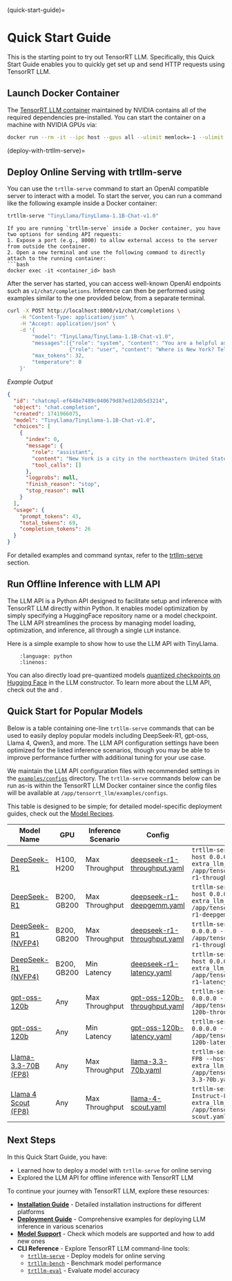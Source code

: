 (quick-start-guide)=

# Quick Start Guide

This is the starting point to try out TensorRT LLM. Specifically, this Quick Start Guide enables you to quickly get set up and send HTTP requests using TensorRT LLM.


## Launch Docker Container

The [TensorRT LLM container](https://catalog.ngc.nvidia.com/orgs/nvidia/teams/tensorrt-llm/containers/release/tags) maintained by NVIDIA contains all of the required dependencies pre-installed. You can start the container on a machine with NVIDIA GPUs via:

```bash
docker run --rm -it --ipc host --gpus all --ulimit memlock=-1 --ulimit stack=67108864 -p 8000:8000 nvcr.io/nvidia/tensorrt-llm/release:x.y.z
```


(deploy-with-trtllm-serve)=
## Deploy Online Serving with trtllm-serve

You can use the `trtllm-serve` command to start an OpenAI compatible server to interact with a model.
To start the server, you can run a command like the following example inside a Docker container:

```bash
trtllm-serve "TinyLlama/TinyLlama-1.1B-Chat-v1.0"
```

```{note}
If you are running `trtllm-serve` inside a Docker container, you have two options for sending API requests:
1. Expose a port (e.g., 8000) to allow external access to the server from outside the container.
2. Open a new terminal and use the following command to directly attach to the running container:
```bash
docker exec -it <container_id> bash
```

After the server has started, you can access well-known OpenAI endpoints such as `v1/chat/completions`.
Inference can then be performed using examples similar to the one provided below, from a separate terminal.

```bash
curl -X POST http://localhost:8000/v1/chat/completions \
    -H "Content-Type: application/json" \
    -H "Accept: application/json" \
    -d '{
        "model": "TinyLlama/TinyLlama-1.1B-Chat-v1.0",
        "messages":[{"role": "system", "content": "You are a helpful assistant."},
                    {"role": "user", "content": "Where is New York? Tell me in a single sentence."}],
        "max_tokens": 32,
        "temperature": 0
    }'
```

_Example Output_

```json
{
  "id": "chatcmpl-ef648e7489c040679d87ed12db5d3214",
  "object": "chat.completion",
  "created": 1741966075,
  "model": "TinyLlama/TinyLlama-1.1B-Chat-v1.0",
  "choices": [
    {
      "index": 0,
      "message": {
        "role": "assistant",
        "content": "New York is a city in the northeastern United States, located on the eastern coast of the state of New York.",
        "tool_calls": []
      },
      "logprobs": null,
      "finish_reason": "stop",
      "stop_reason": null
    }
  ],
  "usage": {
    "prompt_tokens": 43,
    "total_tokens": 69,
    "completion_tokens": 26
  }
}
```

For detailed examples and command syntax, refer to the [trtllm-serve](commands/trtllm-serve/trtllm-serve.rst) section.

## Run Offline Inference with LLM API
The LLM API is a Python API designed to facilitate setup and inference with TensorRT LLM directly within Python. It enables model optimization by simply specifying a HuggingFace repository name or a model checkpoint. The LLM API streamlines the process by managing model loading, optimization, and inference, all through a single `LLM` instance.

Here is a simple example to show how to use the LLM API with TinyLlama.

```{literalinclude} ../../examples/llm-api/quickstart_example.py
    :language: python
    :linenos:
```

You can also directly load pre-quantized models [quantized checkpoints on Hugging Face](https://huggingface.co/collections/nvidia/model-optimizer-66aa84f7966b3150262481a4) in the LLM constructor.
To learn more about the LLM API, check out the [](llm-api/index) and [](examples/llm_api_examples).

## Quick Start for Popular Models

Below is a table containing one-line `trtllm-serve` commands that can be used to easily deploy popular models including DeepSeek-R1, gpt-oss, Llama 4, Qwen3, and more. The LLM API configuration settings have been optimized for the listed inference scenarios, though you may be able to improve performance further with additional tuning for your use case.

We maintain the LLM API configuration files with recommended settings in the [`examples/configs`](https://github.com/NVIDIA/TensorRT-LLM/tree/main/examples/configs) directory. The `trtllm-serve` commands below can be run as-is within the TensorRT LLM Docker container since the config files will be available at `/app/tensorrt_llm/examples/configs`. 

This table is designed to be simple; for detailed model-specific deployment guides, check out the [Model Recipes](deployment-guide/index.rst).

| Model Name | GPU | Inference Scenario | Config | Command |
|------|------|------|------|------|
| [DeepSeek-R1](https://huggingface.co/deepseek-ai/DeepSeek-R1-0528) | H100, H200 | Max Throughput | [deepseek-r1-throughput.yaml](https://github.com/NVIDIA/TensorRT-LLM/blob/main/examples/configs/deepseek-r1-throughput.yaml) | `trtllm-serve deepseek-ai/DeepSeek-R1-0528 --host 0.0.0.0 --port 8000 --extra_llm_api_options /app/tensorrt_llm/examples/configs/deepseek-r1-throughput.yaml` |
| [DeepSeek-R1](https://huggingface.co/deepseek-ai/DeepSeek-R1-0528) | B200, GB200 | Max Throughput | [deepseek-r1-deepgemm.yaml](https://github.com/NVIDIA/TensorRT-LLM/blob/main/examples/configs/deepseek-r1-deepgemm.yaml) | `trtllm-serve deepseek-ai/DeepSeek-R1-0528 --host 0.0.0.0 --port 8000 --extra_llm_api_options /app/tensorrt_llm/examples/configs/deepseek-r1-deepgemm.yaml` |
| [DeepSeek-R1 (NVFP4)](https://huggingface.co/nvidia/DeepSeek-R1-FP4) | B200, GB200 | Max Throughput | [deepseek-r1-throughput.yaml](https://github.com/NVIDIA/TensorRT-LLM/blob/main/examples/configs/deepseek-r1-throughput.yaml) | `trtllm-serve nvidia/DeepSeek-R1-FP4 --host 0.0.0.0 --port 8000 --extra_llm_api_options /app/tensorrt_llm/examples/configs/deepseek-r1-throughput.yaml` |
| [DeepSeek-R1 (NVFP4)](https://huggingface.co/nvidia/DeepSeek-R1-FP4-v2) | B200, GB200 | Min Latency | [deepseek-r1-latency.yaml](https://github.com/NVIDIA/TensorRT-LLM/blob/main/examples/configs/deepseek-r1-latency.yaml) | `trtllm-serve nvidia/DeepSeek-R1-FP4-v2 --host 0.0.0.0 --port 8000 --extra_llm_api_options /app/tensorrt_llm/examples/configs/deepseek-r1-latency.yaml` |
| [gpt-oss-120b](https://huggingface.co/openai/gpt-oss-120b) | Any | Max Throughput | [gpt-oss-120b-throughput.yaml](https://github.com/NVIDIA/TensorRT-LLM/blob/main/examples/configs/gpt-oss-120b-throughput.yaml) | `trtllm-serve openai/gpt-oss-120b --host 0.0.0.0 --port 8000 --extra_llm_api_options /app/tensorrt_llm/examples/configs/gpt-oss-120b-throughput.yaml` |
| [gpt-oss-120b](https://huggingface.co/openai/gpt-oss-120b) | Any | Min Latency | [gpt-oss-120b-latency.yaml](https://github.com/NVIDIA/TensorRT-LLM/blob/main/examples/configs/gpt-oss-120b-latency.yaml) | `trtllm-serve openai/gpt-oss-120b --host 0.0.0.0 --port 8000 --extra_llm_api_options /app/tensorrt_llm/examples/configs/gpt-oss-120b-latency.yaml` |
| [Llama-3.3-70B (FP8)](https://huggingface.co/nvidia/Llama-3.3-70B-Instruct-FP8) | Any | Max Throughput | [llama-3.3-70b.yaml](https://github.com/NVIDIA/TensorRT-LLM/blob/main/examples/configs/llama-3.3-70b.yaml) | `trtllm-serve nvidia/Llama-3.3-70B-Instruct-FP8 --host 0.0.0.0 --port 8000 --extra_llm_api_options /app/tensorrt_llm/examples/configs/llama-3.3-70b.yaml` |
| [Llama 4 Scout (FP8)](https://huggingface.co/nvidia/Llama-4-Scout-17B-16E-Instruct-FP8) | Any | Max Throughput | [llama-4-scout.yaml](https://github.com/NVIDIA/TensorRT-LLM/blob/main/examples/configs/llama-4-scout.yaml) | `trtllm-serve nvidia/Llama-4-Scout-17B-16E-Instruct-FP8 --host 0.0.0.0 --port 8000 --extra_llm_api_options /app/tensorrt_llm/examples/configs/llama-4-scout.yaml` |

## Next Steps

In this Quick Start Guide, you have:

- Learned how to deploy a model with `trtllm-serve` for online serving
- Explored the LLM API for offline inference with TensorRT LLM

To continue your journey with TensorRT LLM, explore these resources:

- **[Installation Guide](installation/index.rst)** - Detailed installation instructions for different platforms
- **[Deployment Guide](examples/llm_api_examples)** - Comprehensive examples for deploying LLM inference in various scenarios
- **[Model Support](models/supported-models.md)** - Check which models are supported and how to add new ones
- **CLI Reference** - Explore TensorRT LLM command-line tools:
  - [`trtllm-serve`](commands/trtllm-serve/trtllm-serve.rst) - Deploy models for online serving
  - [`trtllm-bench`](commands/trtllm-bench.rst) - Benchmark model performance
  - [`trtllm-eval`](commands/trtllm-eval.rst) - Evaluate model accuracy
